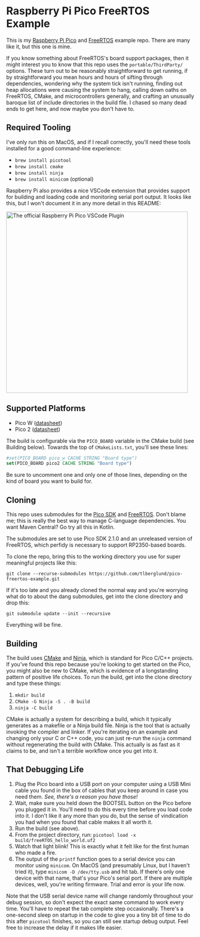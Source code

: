 # Raspberry Pi Pico FreeRTOS Example

This is my [Raspberry Pi Pico](https://www.raspberrypi.com/products/raspberry-pi-pico/) and [FreeRTOS](https://www.freertos.org/) example repo. There are many like it, but this one is mine.

If you know something about FreeRTOS's board support packages, then it might interest you to know that this repo uses the `portable/ThirdParty/` options. These turn out to be reasonably straightforward to get running, if by straightforward you mean hours and hours of sifting through dependencies, wondering why the system tick isn't running, finding out heap allocations were causing the system to hang, calling down oaths on FreeRTOS, CMake, and microcontrollers generally, and crafting an unusually baroque list of include directories in the build file. I chased so many dead ends to get here, and now maybe you don't have to.

## Required Tooling

I've only run this on MacOS, and if I recall correctly, you'll need these tools installed for a good command-line experience:

* `brew install picotool`
* `brew install cmake`
* `brew install ninja`
* `brew install minicom` (optional)

Raspberry Pi also provides a nice VSCode extension that provides support for building and loading code and monitoring serial port output. It looks like this, but I won't document it in any more detail in this README:

<img alt="The official Raspberry Pi Pico VSCode Plugin" width="486" alt="image" src="https://github.com/user-attachments/assets/5e1d32d6-6783-4f9c-b365-b10e69216636" />

## Supported Platforms

* Pico W ([datasheet](https://datasheets.raspberrypi.com/picow/pico-w-datasheet.pdf))
* Pico 2 ([datasheet](https://datasheets.raspberrypi.com/pico/pico-2-datasheet.pdf))

The build is configurable via the `PICO_BOARD` variable in the CMake build (see Building below). Towards the top of `CMakeLists.txt`, you'll see these lines:

```CMake
#set(PICO_BOARD pico_w CACHE STRING "Board type")
set(PICO_BOARD pico2 CACHE STRING "Board type")
```

Be sure to uncomment one and only one of those lines, depending on the kind of board you want to build for.

## Cloning

This repo uses submodules for the [Pico SDK](https://github.com/raspberrypi/pico-sdk) and [FreeRTOS](https://github.com/FreeRTOS/FreeRTOS-Kernel). Don't blame me; this is really the best way to manage C-language dependencies. You want Maven Central? Go try all this in Kotlin.

The submodules are set to use Pico SDK 2.1.0 and an unreleased version of FreeRTOS, which perfidy is necessary to support RP2350-based boards.

To clone the repo, bring this to the working directory you use for super meaningful projects like this:

`git clone --recurse-submodules https://github.com/tlberglund/pico-freertos-example.git`

If it's too late and you already cloned the normal way and you're worrying what do to about the dang submodules, get into the clone directory and drop this:

`git submodule update --init --recursive`

Everything will be fine.

## Building

The build uses [CMake](https://cmake.org) and [Ninja](https://ninja-build.org/), which is standard for Pico C/C++ projects. If you've found this repo because you're looking to get started on the Pico, you might also be new to CMake, which is evidence of a longstanding pattern of positive life choices. To run the build, get into the clone directory and type these things:

1. `mkdir build`
2. `CMake -G Ninja -S . -B build`
3. `ninja -C build`

CMake is actually a system for describing a build, which it typically generates as a makefile or a Ninja build file. Ninja is the tool that is actually invoking the compiler and linker. If you're iterating on an example and changing only your C or C++ code, you can just re-run the `ninja` command without regenerating the build with CMake. This actually is as fast as it claims to be, and isn't a terrible workflow once you get into it.

## That Debugging Life

1. Plug the Pico board into a USB port on your computer using a USB Mini cable you found in the box of cables that you keep around in case you need them. _See, there's a reason you have those!_
2. Wait, make sure you held down the BOOTSEL button on the Pico before you plugged it in. You'll need to do this every time before you load code into it. I don't like it any more than you do, but the sense of vindication you had when you found that cable makes it all worth it.
3. Run the build (see above).
4. From the project directory, run: `picotool load -x build/freeRTOS_hello_world.uf2`
5. Watch that light blink! This is exactly what it felt like for the first human who made a fire.
6. The output of the `printf` function goes to a serial device you can monitor using `minicom`. On MacOS (and presumably Linux, but I haven't tried it), type `minicom -D /dev/tty.usb` and hit tab. If there's only one device with that name, that's your Pico's serial port. If there are multiple devices, well, you're writing firmware. Trial and error is your life now.

Note that the USB serial device name will change randomly throughout your debug session, so don't expect the exact same command to work every time. You'll have to repeat the tab complete step occasionally. There's a one-second sleep on startup in the code to give you a tiny bit of time to do this after `picotool` finishes, so you can still see startup debug output. Feel free to increase the delay if it makes life easier.
